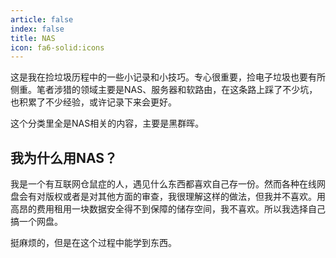 ```yaml
---
article: false
index: false
title: NAS
icon: fa6-solid:icons
---
```


这是我在捡垃圾历程中的一些小记录和小技巧。专心很重要，捡电子垃圾也要有所侧重。笔者涉猎的领域主要是NAS、服务器和软路由，在这条路上踩了不少坑，也积累了不少经验，或许记录下来会更好。

这个分类里全是NAS相关的内容，主要是黑群晖。

## 我为什么用NAS？

我是一个有互联网仓鼠症的人，遇见什么东西都喜欢自己存一份。然而各种在线网盘会有对版权或者是对其他方面的审查，我很理解这样的做法，但我并不喜欢。用高昂的费用租用一块数据安全得不到保障的储存空间，我不喜欢。所以我选择自己搞一个网盘。

挺麻烦的，但是在这个过程中能学到东西。

<!-- markdownlint-disable MD033 -->

<Catalog base='/NASServerRouter/NAS' />

<!-- markdownlint-enable MD033 -->
